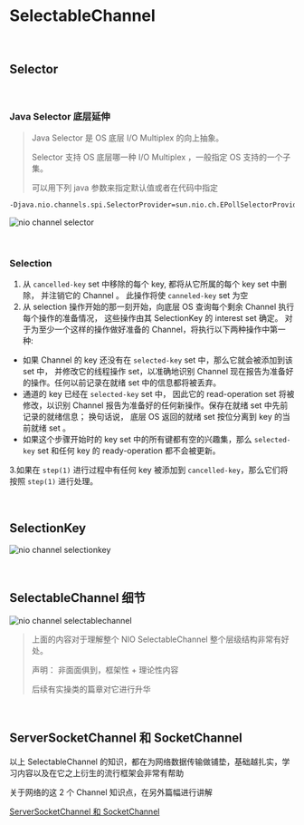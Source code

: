 # SelectableChannel

&nbsp;

## Selector

&nbsp;

### Java Selector 底层延伸

>Java Selector 是 OS 底层 I/O Multiplex 的向上抽象。
>
>Selector 支持 OS 底层哪一种 I/O Multiplex ，一般指定 OS  支持的一个子集。
>
>可以用下列 java 参数来指定默认值或者在代码中指定

```bash
-Djava.nio.channels.spi.SelectorProvider=sun.nio.ch.EPollSelectorProvider
```



![nio channel selector](images/nio-channel-selector.png)

&nbsp;

### Selection

1. 从 `cancelled-key` set 中移除的每个 key, 都将从它所属的每个 key set 中删除， 并注销它的 Channel 。 此操作将使 `canneled-key` set 为空 
2. 从 selection 操作开始的那一刻开始，向底层 OS 查询每个剩余 Channel 执行每个操作的准备情况， 这些操作由其 SelectionKey 的 interest set 确定。 对于为至少一个这样的操作做好准备的 Channel，将执行以下两种操作中第一种:

- 如果 Channel 的 key 还没有在 `selected-key` set 中，那么它就会被添加到该 set 中， 并修改它的线程操作 set，以准确地识别 Channel 现在报告为准备好的操作。任何以前记录在就绪 set 中的信息都将被丢弃。
- 通道的 key 已经在 `selected-key` set 中， 因此它的 read-operation set 将被修改，以识别 Channel 报告为准备好的任何新操作。保存在就绪 set 中先前记录的就绪信息； 换句话说， 底层 OS 返回的就绪 set 按位分离到 key 的当前就绪 set 。
- 如果这个步骤开始时的 key set 中的所有键都有空的兴趣集，那么 `selected-key` set 和任何 key 的 ready-operation 都不会被更新。

3.如果在 `step(1)` 进行过程中有任何 key 被添加到 `cancelled-key`，那么它们将按照 `step(1)` 进行处理。

&nbsp;

## SelectionKey

![nio channel selectionkey](images/nio-channel-selectionkey.png)

&nbsp;

## SelectableChannel 细节

![nio channel selectablechannel](images/nio-channel-selectable-channel.png)

> 上面的内容对于理解整个 NIO SelectableChannel 整个层级结构非常有好处。
>
> 声明： 非面面俱到，框架性 + 理论性内容
>
> 后续有实操类的篇章对它进行升华

&nbsp;

## ServerSocketChannel 和  SocketChannel

以上 SelectableChannel 的知识，都在为网络数据传输做铺垫，基础越扎实，学习内容以及在它之上衍生的流行框架会非常有帮助

关于网络的这 2 个 Channel 知识点，在另外篇幅进行讲解

[ServerSocketChannel 和 SocketChannel](nio-channel-serversocket-and-socket-channel.md)

&nbsp;



&nbsp;



&nbsp;





&nbsp;



